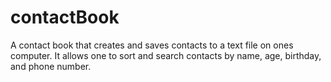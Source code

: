 # contactBook
A contact book that creates and saves contacts to a text file on ones computer. It allows one to sort and search contacts
by name, age, birthday, and phone number.
